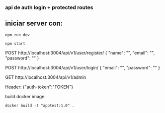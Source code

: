 ### api de auth login + protected routes

## iniciar server con:
 `npm run dev`

 `npm start`

POST
http://localhost:3004/api/v1/user/register/
{
    "name": "",
    "email": "",
    "password": ""
}

POST
http://localhost:3004/api/v1/user/login/
{
    "email": "",
    "password": ""
}

GET
http://localhost:3004/api/v1/admin

Header: {"auth-token":"TOKEN"}

build docker image:

`docker build -t "apptest:1.0" .`
